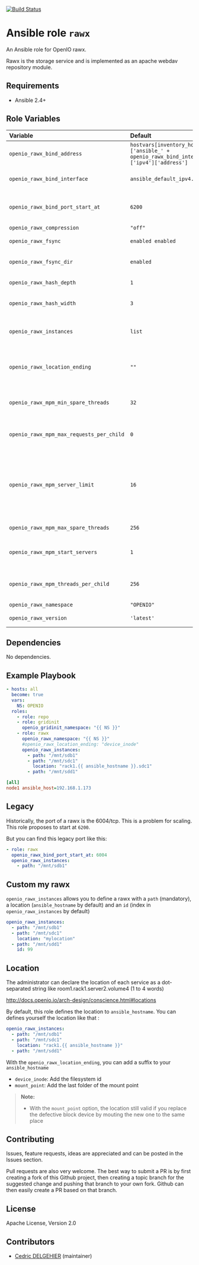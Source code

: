 [![Build Status](https://travis-ci.org/open-io/ansible-role-openio-rawx.svg?branch=master)](https://travis-ci.org/open-io/ansible-role-openio-rawx)
# Ansible role `rawx`

An Ansible role for OpenIO rawx.

Rawx is the storage service and is implemented as an apache webdav repository module.


## Requirements

- Ansible 2.4+

## Role Variables


| Variable   | Default | Comments (type)  |
| :---       | :---    | :---             |
| `openio_rawx_bind_address` | `hostvars[inventory_hostname]['ansible_' + openio_rawx_bind_interface]['ipv4']['address']` | The address that these rawx instances will run on |
| `openio_rawx_bind_interface` | `ansible_default_ipv4.alias` | The interface that these rawx instance will run on |
| `openio_rawx_bind_port_start_at` | `6200` | Port of the first instance. The instance's index is added to it |
| `openio_rawx_compression` | `"off"` | Enable compression |
| `openio_rawx_fsync` | `enabled enabled` | Do fsync on file close |
| `openio_rawx_fsync_dir` | `enabled` | Do fsync on chunk directory after renaming |
| `openio_rawx_hash_depth` | `1` | number of sub-directories in hash |
| `openio_rawx_hash_width` | `3` | number of characters in hash directory name |
| `openio_rawx_instances` | `list` | List of `dict` like {'path': '/mnt/sdb', 'location': 'hostname'} |
| `openio_rawx_location_ending` | `""` | Auto tune the location `device_inode` or `mount_point` are possible |
| `openio_rawx_mpm_min_spare_threads` | `32` | Minimum number of idle threads to handle request spikes |
| `openio_rawx_mpm_max_requests_per_child` | `0` | This directive sets the number of threads created by each child process |
| `openio_rawx_mpm_server_limit` | `16` | This directive in combination with ThreadLimit sets the maximum configured value for MaxRequestWorkers for the lifetime of the Apache httpd process |
| `openio_rawx_mpm_max_spare_threads` | `256` | Maximum number of idle threads |
| `openio_rawx_mpm_start_servers` | `1` | This directive sets the number of child server processes created on startup |
| `openio_rawx_mpm_threads_per_child` | `256` | This directive sets the number of threads created by each child process |
| `openio_rawx_namespace` | `"OPENIO"` | Namespace |
| `openio_rawx_version` | `'latest'` | Install a specific version |

## Dependencies

No dependencies.

## Example Playbook

```yaml
- hosts: all
  become: true
  vars:
    NS: OPENIO
  roles:
    - role: repo
    - role: gridinit
      openio_gridinit_namespace: "{{ NS }}"
    - role: rawx
      openio_rawx_namespace: "{{ NS }}"
      #openio_rawx_location_ending: "device_inode"
      openio_rawx_instances:
        - path: "/mnt/sdb1"
        - path: "/mnt/sdc1"
          location: "rack1.{{ ansible_hostname }}.sdc1"
        - path: "/mnt/sdd1"
```


```ini
[all]
node1 ansible_host=192.168.1.173
```
## Legacy
Historically, the port of a rawx is the 6004/tcp.
This is a problem for scaling. This role proposes to start at `6200`.

But you can find this legacy port like this:

```yaml
- role: rawx
  openio_rawx_bind_port_start_at: 6004
  openio_rawx_instances:
    - path: "/mnt/sdb1"
```
## Custom my rawx

`openio_rawx_instances` allows you to define a rawx with a `path` (mandatory), a location (`ansible_hostname` by default) and an `id` (index in `openio_rawx_instances` by default)

```yaml
openio_rawx_instances:
  - path: "/mnt/sdb1"
  - path: "/mnt/sdc1"
    location: "mylocation"
  - path: "/mnt/sdd1"
    id: 99
```

## Location

The administrator can declare the location of each service as a dot-separated string like room1.rack1.server2.volume4 (1 to 4 words)

http://docs.openio.io/arch-design/conscience.html#locations

By default, this role defines the location to `ansible_hostname`.
You can defines yourself the location like that :

```yaml
openio_rawx_instances:
  - path: "/mnt/sdb1"
  - path: "/mnt/sdc1"
    location: "rack1.{{ ansible_hostname }}"
  - path: "/mnt/sdd1"
```

With the `openio_rawx_location_ending`, you can add a suffix to your `ansible_hostname`

* `device_inode`: Add the filesystem id
* `mount_point`: Add the last folder of the mount point

> **Note:**
> - With the `mount_point` option, the location still valid if you replace the defective block device by mouting the new one to the same place

## Contributing

Issues, feature requests, ideas are appreciated and can be posted in the Issues section.

Pull requests are also very welcome.
The best way to submit a PR is by first creating a fork of this Github project, then creating a topic branch for the suggested change and pushing that branch to your own fork.
Github can then easily create a PR based on that branch.

## License

Apache License, Version 2.0

## Contributors

- [Cedric DELGEHIER](https://github.com/cdelgehier) (maintainer)
